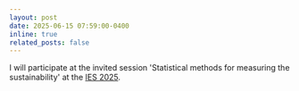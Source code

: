 ```yaml
---
layout: post
date: 2025-06-15 07:59:00-0400
inline: true
related_posts: false
---
```


I will participate at the invited session 'Statistical methods for measuring the sustainability' at the <a href="https://ies2025.sis-statistica.it/call-for-papers/">IES 2025</a>.
